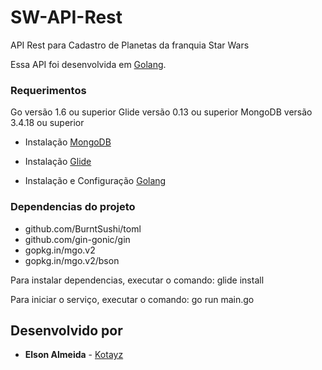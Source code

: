 # SW-API-Rest

API Rest para Cadastro de Planetas da franquia Star Wars

Essa API foi desenvolvida em [Golang](https://golang.org/).

### Requerimentos

Go versão 1.6 ou superior
Glide versão 0.13 ou superior
MongoDB versão 3.4.18 ou superior


* Instalação [MongoDB](https://www.digitalocean.com/community/tutorials/como-instalar-o-mongodb-no-ubuntu-16-04-pt)

* Instalação [Glide](https://github.com/Masterminds/glide)

* Instalação e Configuração [Golang](https://www.digitalocean.com/community/tutorials/how-to-install-go-1-6-on-ubuntu-16-04)

### Dependencias do projeto
 * github.com/BurntSushi/toml
 * github.com/gin-gonic/gin
 * gopkg.in/mgo.v2
 * gopkg.in/mgo.v2/bson

Para instalar dependencias, executar o comando: glide install

Para iniciar o serviço, executar o comando: go run main.go

## Desenvolvido por

* **Elson Almeida** - [Kotayz](https://github.com/kotayz)
